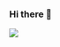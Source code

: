 ### Hi there 👋
<a href="https://www.notion.so/568f4a74b7b545a9a637d171fe5f928e" target="_blank"><img src="https://img.shields.io/badge/Velog-20C997?style=plastic&logo=Velog&logoColor=FFFFFF"/></a>
<!--
**sungw00ng/sungw00ng** is a ✨ _special_ ✨ repository because its `README.md` (this file) appears on your GitHub profile.

Here are some ideas to get you started:

- 🔭 I’m currently working on ...
- 🌱 I’m currently learning ...
- 👯 I’m looking to collaborate on ...
- 🤔 I’m looking for help with ...
- 💬 Ask me about ...
- 📫 How to reach me: ...
- 😄 Pronouns: ...
- ⚡ Fun fact: ...
-->
